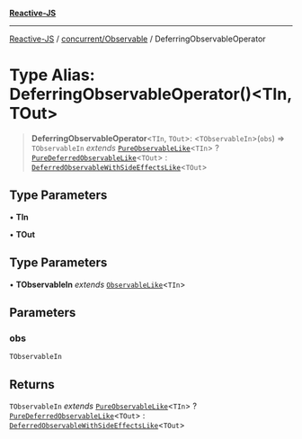 [**Reactive-JS**](../../../README.md)

***

[Reactive-JS](../../../README.md) / [concurrent/Observable](../README.md) / DeferringObservableOperator

# Type Alias: DeferringObservableOperator()\<TIn, TOut\>

> **DeferringObservableOperator**\<`TIn`, `TOut`\>: \<`TObservableIn`\>(`obs`) => `TObservableIn` *extends* [`PureObservableLike`](../../interfaces/PureObservableLike.md)\<`TIn`\> ? [`PureDeferredObservableLike`](../../interfaces/PureDeferredObservableLike.md)\<`TOut`\> : [`DeferredObservableWithSideEffectsLike`](../../interfaces/DeferredObservableWithSideEffectsLike.md)\<`TOut`\>

## Type Parameters

• **TIn**

• **TOut**

## Type Parameters

• **TObservableIn** *extends* [`ObservableLike`](../../interfaces/ObservableLike.md)\<`TIn`\>

## Parameters

### obs

`TObservableIn`

## Returns

`TObservableIn` *extends* [`PureObservableLike`](../../interfaces/PureObservableLike.md)\<`TIn`\> ? [`PureDeferredObservableLike`](../../interfaces/PureDeferredObservableLike.md)\<`TOut`\> : [`DeferredObservableWithSideEffectsLike`](../../interfaces/DeferredObservableWithSideEffectsLike.md)\<`TOut`\>
